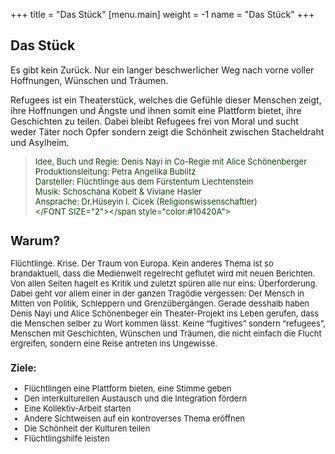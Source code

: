 +++
title = "Das Stück"
[menu.main]
weight = -1
name = "Das Stück"
+++
## Das Stück

Es gibt kein Zurück. Nur ein langer beschwerlicher Weg nach vorne voller Hoffnungen, Wünschen und Träumen. 

Refugees ist ein Theaterstück, welches die Gefühle dieser Menschen zeigt, ihre Hoffnungen und Ängste und ihnen somit eine Plattform bietet, ihre Geschichten zu teilen. Dabei bleibt Refugees frei von Moral und sucht weder Täter noch Opfer sondern zeigt die Schönheit zwischen Stacheldraht und Asylheim.


> <span style="color:#10420A"><FONT SIZE="2">Idee, Buch und Regie: Denis Nayi in Co-Regie mit Alice Schönenberger <br/>
Produktionsleitung: Petra Angelika Bublitz<br/>
Darsteller: Flüchtlinge aus dem Fürstentum Liechtenstein<br/>
Musik: Schoschana Kobelt & Viviane Hasler<br/>
Ansprache: Dr.Hüseyin I. Cicek (Religionswissenschaftler)<br/>
</FONT SIZE="2"></span style="color:#10420A">

## Warum?

Flüchtlinge. Krise. Der Traum von Europa. Kein anderes Thema ist so brandaktuell, dass die Medienwelt regelrecht geflutet wird mit neuen Berichten. Von allen Seiten hagelt es Kritik und zuletzt spüren alle nur eins: Überforderung. 
Dabei geht vor allem einer in der ganzen Tragödie vergessen: Der Mensch in Mitten von Politik, Schleppern und Grenzübergängen.
Gerade desshalb haben Denis Nayi und Alice Schönenbeger ein Theater-Projekt ins Leben gerufen, dass die Menschen selber zu Wort kommen lässt. Keine “fugitives” sondern “refugees”, Menschen mit Geschichten, Wünschen und Träumen, die nicht einfach die Flucht ergreifen, sondern eine Reise antreten ins Ungewisse.

### Ziele: 

 - Flüchtlingen eine Plattform bieten, eine Stimme geben
 - Den interkulturellen Austausch und die Integration fördern
 - Eine Kollektiv-Arbeit starten
 - Andere Sichtweisen auf ein kontroverses Thema eröffnen
 - Die Schönheit der Kulturen teilen
 - Flüchtlingshilfe leisten

